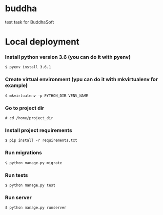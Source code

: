 # buddha
test task for BuddhaSoft

Local deployment
================================

### Install python version 3.6 (you can do it with pyenv)
    $ pyenv install 3.6.1
    
### Create virtual environment (ypu can do it with mkvirtualenv for example)
    $ mkvirtualenv -p PYTHON_DIR VENV_NAME
    
### Go to project dir
    # cd /home/project_dir

### Install project requirements
    $ pip install -r requirements.txt

### Run migrations
    $ python manage.py migrate

### Run tests
    $ python manage.py test

### Run server
    $ python manage.py runserver
